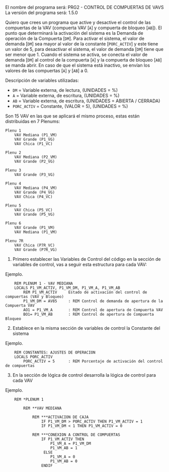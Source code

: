 El nombre del programa será: PRG2 - CONTROL DE COMPUERTAS DE VAVS
La versión del programa será: 1.5.0

Quiero que crees un programa que active y desactive el control de las compuertas de la VAV (compuerta VAV [`A`] y compuerta de bloqueo [`AB`]). El punto que determinará la activación del sistema es la Demanda de operación de la Compuerta [`DM`]. Para activar el sistema, el valor de demanda [`DM`] sea mayor al valor de la constante [`PORC_ACTIV`] y este tiene un valor de 5, para desactivar el sistema, el valor de demanda [`DM`] tiene que ser menor que 1. Cuando el sistema se activa, se conecta el valor de demanda [`DM`] al control de la compuerta [`A`] y la compuerta de bloqueo [`AB`] se manda abrir. En caso de que el sistema está inactivo, se envían los valores de las compuertas [`A`] y [`AB`] a 0.

Descripción de variables utilizadas:

* `DM` = Variable externa, de lectura, (UNIDADES = %)
* `A` = Variable externa, de escritura, (UNIDADES = %)
* `AB` = Variable externa, de escritura, (UNIDADES = ABIERTA / CERRADA)
* `PORC_ACTIV` = Constante, (VALOR = 5), (UNIDADES = %)

Son 15 VAV en las que se aplicará el mismo proceso, estas están distribuidas en 7 Plenums:

~~~VAVs
Plenu 1
    VAV Mediana (P1_VM)
    VAV Grande (P1_VG)
    VAV Chica (P1_VC)

Plenu 2
    VAV Mediana (P2_VM)
    VAV Grande (P2_VG)

Plenu 3
    VAV Grande (P3_VG)

Plenu 4
    VAV Mediana (P4_VM)
    VAV Grande (P4_VG)
    VAV Chica (P4_VC)

Plenu 5
    VAV Chica (P5_VC)
    VAV Grande (P5_VG)

Plenu 6
    VAV Grande (P1_VM)
    VAV Mediana (P1_VM)

Plenu 7R
    VAV Chica (P7R_VC)
    VAV Grande (P7R_VG)
~~~~~~

1. Primero establecer las Variables de Control del código en la sección de variables de control, vas a seguir esta estructura para cada VAV:

Ejemplo.
```basic
    REM PLENUM 1 - VAV MEDIANA
    LOCALS P1_VM_ACTIV, P1_VM_DM, P1_VM_A, P1_VM_AB
		REM P1_VM_ACTIV		Estado de activación del control de compuertas (VAV y Bloqueo)
		P1_VM_DM = AV85		: REM Control de demanda de apertura de la Compuerta VAV
		AO1 = P1_VM_A		: REM Control de apertura de Compuerta VAV
		BO1= P1_VM_AB		: REM Control de apertura de Compuerta Bloqueo
```

2. Establece en la misma sección de variables de control la Constante del sistema

Ejemplo.
```basic
    REM CONSTANTES: AJUSTES DE OPERACION
	LOCALS PORC_ACTIV
		PORC_ACTIV = 5		: REM Porcentaje de activación del control de compuertas
```

3. En la sección de lógica de control desarrolla la lógica de control para cada VAV

Ejemplo.
```basic
	REM *PLENUM 1

		REM **VAV MEDIANA 

			REM ***ACTIVACION DE CAJA
				IF P1_VM_DM > PORC_ACTIV THEN P1_VM_ACTIV = 1
				IF P1_VM_DM < 1 THEN P1_VM_ACTIV = 0

			REM ***CONEXION A CONTROL DE COMPUERTAS
				IF P1_VM_ACTIV THEN 
					P1_VM_A = P1_VM_DM
					P1_VM_AB = 1 
				 ELSE 
				 	P1_VM_A = 0
					P1_VM_AB = 0
                ENDIF
```